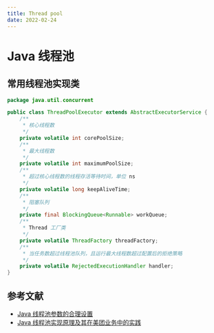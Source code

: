 ```yaml
---
title: Thread pool
date: 2022-02-24
---
```


# Java 线程池

## 常用线程池实现类

```java
package java.util.concurrent

public class ThreadPoolExecutor extends AbstractExecutorService {
    /**
     * 核心线程数
     */
    private volatile int corePoolSize;
    /**
     * 最大线程数
     */
    private volatile int maximumPoolSize;
    /**
     * 超过核心线程数的线程存活等待时间，单位 ns
     */
    private volatile long keepAliveTime;
    /**
     * 阻塞队列
     */
    private final BlockingQueue<Runnable> workQueue;
    /**
     * Thread 工厂类
     */
    private volatile ThreadFactory threadFactory;
    /**
     * 当任务数超过线程池队列，且运行最大线程数超过配置后的拒绝策略
     */
    private volatile RejectedExecutionHandler handler;
}
```

## 参考文献

- [Java 线程池参数的合理设置](https://www.modb.pro/db/65544)
- [Java 线程池实现原理及其在美团业务中的实践](https://tech.meituan.com/2020/04/02/java-pooling-pratice-in-meituan.html)
